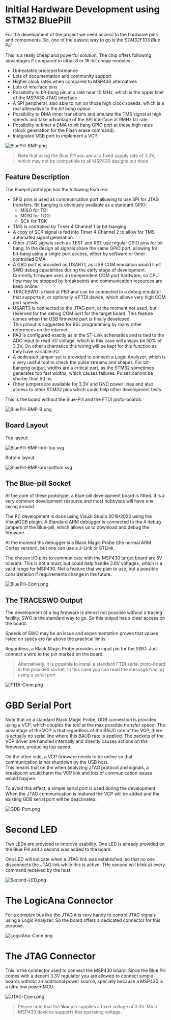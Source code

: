 # Initial Hardware Development using STM32 BluePill #


For the development of the project we need access to the hardware pins and components. So, one of the easiest way to go is the *STM32F103 Blue Pill*.


This is a really cheap and powerful solution. The chip offers following advantages if compared to other 8 or 16-bit cheap modules:

- Unbeatable price/performance
- Lots of documentation and community support
- Higher clock rates when compared to MSP430 alternatives
- Lots of interface pins
- Possibility to *bit-bang* pin at a rate near 10 MHz, which is the upper limit of the MSP430 JTAG interface
- A SPI peripheral, also able to run on those high clock speeds, which is a real alternative to the *bit bang* option
- Possibility to DMA timer transitions and emulate the TMS 
signal at high speeds and take advantage of the SPI interface
at 9MHz bit rate.
- Possibility to timer a DMA to bit bang GPIO port at these high rates (clock generation for the Flash erase command).
- Integrated USB port to implement a VCP.

![BluePill-BMP.png](images/BluePill-BMP.png)

> Note that using the *Blue Pill* you are at a fixed supply
> rate of 3.3V, which may not be compatible to all MSP430
> designs out there.

## Feature Description

The Bluepill prototype has the following features:
- SPI2 pins is used as communication port allowing to use
SPI for JTAG transfers. Bit banging is obviously available as a standard GPIO:
  - MISO for TDI
  - MOSI for TDO
  - SCK for TCK
- TMS is controlled by Timer 4 Channel 1 or bit-banging
- A copy of SCK signal is fed into Timer 4 Channel 2 to
allow for TMS automated signal generation.
- Other JTAG signals such as TEST and RST use regular 
GPIO pins for bit bang. In the design all signals share 
the same GPIO port, allowing for bit-bang using a single
port access, either by software or timer controlled DMA.
- A GBD port is provided on USART1, as USB COM emulation 
would limit SWD debug capabilities during the early stage 
of development. Currently firmware uses an independent COM 
port hardware, so CPU flow may be stopped by breakpoints 
and communication resources are keep online.
- TRACESWO is fixed at PB3 and can be connected to a
debug emulator that supports it, or optionally a FTDI
device, which allows very high COM port speeds.
- USART3 is connected to the JTAG port, at the moment not 
used, but reserved for the debug COM port for the target 
board. This feature comes when the USB firmware part is 
finally developed.  
This pinout is suggested for BSL programming by many other 
references on the internet.
- PA0 is configured exactly as in the ST-Link schematics
and is tied to the ADC input to read I/O voltage, which 
in this case will always be 50% of 3.3V. On other schematics
this wiring will be kept for this function as they have 
variable I/O.
- A dedicated jumper set is provided to connect a Logic 
Analyzer, which is a very useful tool to check the pulse 
streams and shapes. For bit-banging output, widths are a
critical part, as the STM32 sometimes generates too fast
widths, which causes failures. Pulses cannot be shorter 
than 50 ns.
- Other jumpers are available for 3.3V and GND power lines 
and also access to other STM32 pins which could help other 
development tests.

This is the board without the Blue-Pill and the FTDI 
proto-boards:

![BluePill-BMP-B.png](images/BluePill-BMP-B-fs8.png)



## Board Layout


Top layout:

![BluePill-BMP-brd-top.svg](images/BluePill-BMP-brd-top.svg)



Bottom layout:

![BluePill-BMP-brd-bottom.svg](images/BluePill-BMP-brd-bottom.svg)



## The Blue-pill Socket

At the core of these prototype, a Blue-pill development 
board is fitted. It is a very common development resource
and most hobbyists will have one laying around.

The PC development is done using Visual Studio 2019/2022
using the VIsualGDB plugin. A Standard ARM debugger is
connected to the 4 debug jumpers of the Blue-pill, which
allows us to download and debug the firmware.

At the moment ths debugger is a Black Magic Probe (the 
normal ARM Cortex version), but one can use a J-Link or
STLink.

The chosen I/O pins to communicate with the MSP430 target
board are 5V tolerant. This is not a must, but could help 
handle 3.6V voltages, which is a valid range for MSP430. 
Not a feature that we plan to use, but a possible 
consideration if requirements change in the future.

![BluePill-Conn.png](images/BluePill-Conn-fs8.png)



## The TRACESWO Output

The development of a big firmware is almost not possible
without a tracing facility. SWO is the standard way to go.
So this output has a clear access on the board.

Speeds of SWO may be an issue and experimentation proves
that values listed on specs are far above the practical 
limits.

Regardless, a Black Magic Probe provides an input pin for 
the SWO. Just connect a wire to the pin marked on the board.

> Alternatively, it is possible to install a standard FTDI 
> serial proto-board in the provided socket. In this case
> you can read the message tracing using a serial port.

![FTDI-Conn.png](images/FTDI-Conn-fs8.png)



# GBD Serial Port

Note that on a standard Black Magic Probe, GDB connection
is provided using a VCP, which couples the tool at the max 
possible transfer speed. The advantage of the VCP is that 
regardless of the BAUD rate of the VCP, there is actually 
no serial line where this BAUD rate is applied. The packets
of the VCP driver are handled internally and directly causes 
actions on the firmware, producing top speed.

On the other side, a VCP firmware needs to be online so that
communication is not shutdown by the USB host.  
This means that on the when analyzing JTAG protocol and 
signals, a breakpoint would harm the VCP link and lots of
communication issues would happen.

To avoid this effect, a simple serial port is used during 
the development. When the JTAG communication is matured the
VCP will be added and the existing GDB serial port will be 
deactivated.

![GDB-Port.png](images/GDB-Port-fs8.png)



# Second LED

Two LEDs are provided to improve usability. One LED is
already provided on the Blue Pill and a second was added 
to the board.

One LED will indicate when a JTAG link was established, 
so that no one disconnects the JTAG link while this is 
active. THe second will blink at every command received by 
the host.

![Second-LED.png](images/Second-LED-fs8.png)



# The LogicAna Connector

For a complex bus like the JTAG it is very handy to 
control JTAG signals using a Logic Analyzer. So the
board offers a dedicated connector for this purpose.

![LogicAna-Conn.png](images/LogicAna-Conn-fs8.png)



# The JTAG Connector

This is the connector used to connect the MSP430 board. 
Since the Blue Pill comes with a decent 3.3V regulator 
you are allowed to connect simple boards without an 
additional power source, specially because a MSP430 is
a ultra low power MCU.

![JTAG-Conn.png](images/JTAG-Conn-fs8.png)

> Please note that the **Vcc** pin supplies a fixed 
> voltage of 3.3V. Most MSP430 devices supports this
> operating voltage.


